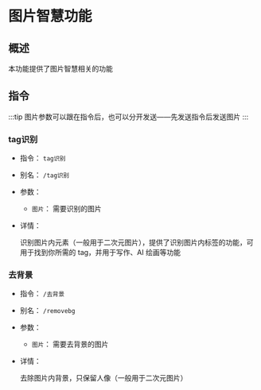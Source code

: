 # 图片智慧功能

## 概述

本功能提供了图片智慧相关的功能

## 指令

:::tip
图片参数可以跟在指令后，也可以分开发送——先发送指令后发送图片
:::

### tag识别

- 指令： `tag识别`
- 别名： `/tag识别`

- 参数：

  - `图片`： 需要识别的图片

- 详情：

  识别图片内元素（一般用于二次元图片），提供了识别图片内标签的功能，可用于找到你所需的 tag，并用于写作、AI 绘画等功能

### 去背景

- 指令： `/去背景`
- 别名： `/removebg`

- 参数：

  - `图片`： 需要去背景的图片

- 详情：

  去除图片内背景，只保留人像（一般用于二次元图片）
